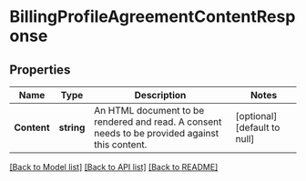 # BillingProfileAgreementContentResponse

## Properties
Name | Type | Description | Notes
------------ | ------------- | ------------- | -------------
**Content** | **string** | An HTML document to be rendered and read. A consent needs to be provided against this content. | [optional] [default to null]

[[Back to Model list]](../README.md#documentation-for-models) [[Back to API list]](../README.md#documentation-for-api-endpoints) [[Back to README]](../README.md)

